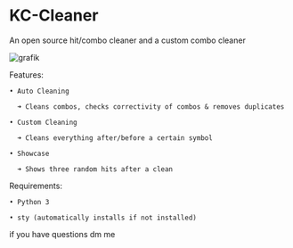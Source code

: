 # KC-Cleaner
An open source hit/combo cleaner and a custom combo cleaner


![grafik](https://user-images.githubusercontent.com/70746714/176910684-954b43fc-db63-4c19-aaa8-6784eb348518.png)


Features:
 
    • Auto Cleaning

      ➜ Cleans combos, checks correctivity of combos & removes duplicates
    
    • Custom Cleaning
  
      ➜ Cleans everything after/before a certain symbol
    
    • Showcase
  
      ➜ Shows three random hits after a clean
    
    
Requirements:
  
    • Python 3
  
    • sty (automatically installs if not installed)



if you have questions dm me
